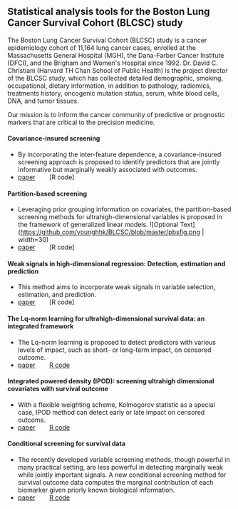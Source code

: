 ## Statistical analysis tools for the Boston Lung Cancer Survival Cohort (BLCSC) study

The Boston Lung Cancer Survival Cohort (BLCSC) study is a cancer epidemiology cohort of 11,164 lung cancer cases, enrolled at the Massachusetts General Hospital (MGH), the Dana-Farber Cancer Institute (DFCI), and the Brigham and Women's Hospital since 1992. Dr. David C. Christiani (Harvard TH Chan School of Public Health) is the project director of the BLCSC study, which has collected detailed demographic, smoking, occupational, dietary information, in addition to pathology, radiomics, treatments history, oncogenic mutation status, serum, white blood cells, DNA, and tumor tissues. 

Our mission is to inform the cancer community of predictive or prognostic markers that are critical to the precision medicine.

#### Covariance-insured screening
 * By incorporating the inter-feature dependence, a covariance-insured screening approach is proposed to identify predictors that are jointly informative but marginally weakly associated with outcomes.
 * [paper](https://www.stt.msu.edu/users/hhong/2018-CIS_CSDA_final%20%281%29.pdf) &nbsp; &nbsp;&nbsp; &nbsp;  [R code]
  
#### Partition-based screening
 * Leveraging prior grouping information on covariates, the partition-based screening methods for ultrahigh-dimensional variables is proposed in the framework of generalized linear models.
 ![Optional Text](https://github.com/younghhk/BLCSC/blob/master/pbsfig.png | width=30)
  * [paper](https://www.stt.msu.edu/users/hhong/pbs.pdf)  &nbsp; &nbsp;&nbsp; &nbsp;  [R code]
  

#### Weak signals in high-dimensional regression: Detection, estimation and prediction
 * This method aims to incorporate weak signals in variable selection,
estimation, and prediction.
 * [paper](https://www.stt.msu.edu/users/hhong/asmb.2340%20%281%29.pdf) &nbsp; &nbsp;&nbsp; &nbsp;   [R code]


#### The Lq-norm learning for ultrahigh-dimensional survival data: an integrated framework
* The Lq-norm learning is proposed to detect predictors with various levels of impact, such as short- or long-term impact, on censored
outcome.
 * [paper](https://www.stt.msu.edu/users/hhong/2018-CMC-0715-4p.pdf) &nbsp; &nbsp;&nbsp; &nbsp;   [R code](https://github.com/younghhk/software/blob/master/Lq.R)
  
#### Integrated powered density (IPOD): screening ultrahigh dimensional covariates with survival outcome
 *  With a flexible weighting scheme, Kolmogorov statistic as a special case,  IPOD method can detect early or late impact on censored outcome.
   * [paper](https://www.stt.msu.edu/users/hhong/Hong_et_al-2017-Biometrics.pdf)  &nbsp; &nbsp;&nbsp; &nbsp;  [R code](https://github.com/younghhk/software/blob/master/IPOD.R)
 
#### Conditional screening for survival data
 * The recently developed variable screening methods, though powerful in many practical setting,  are less powerful in detecting marginally weak while jointly important signals. A new conditional screening method for survival outcome data computes the marginal contribution of each biomarker given priorly known biological information.
  * [paper](https://www.stt.msu.edu/users/hhong/conditional_survival.pdf)  &nbsp; &nbsp;&nbsp; &nbsp; [R code](https://github.com/younghhk/software/blob/master/CS.R)

